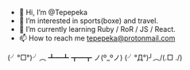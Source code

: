 - 👋 Hi, I’m @Tepepeka
- 👀 I’m interested in sports(boxe) and travel.
- 🌱 I’m currently learning Ruby / RoR / JS / React.
- 📫 How to reach me tepepeka@protonmail.com

(╯°□°)╯︵ ┻━┻   ┳━┳ ノ(º_ºノ) (╯°Д°)╯︵/(.□ ./)
